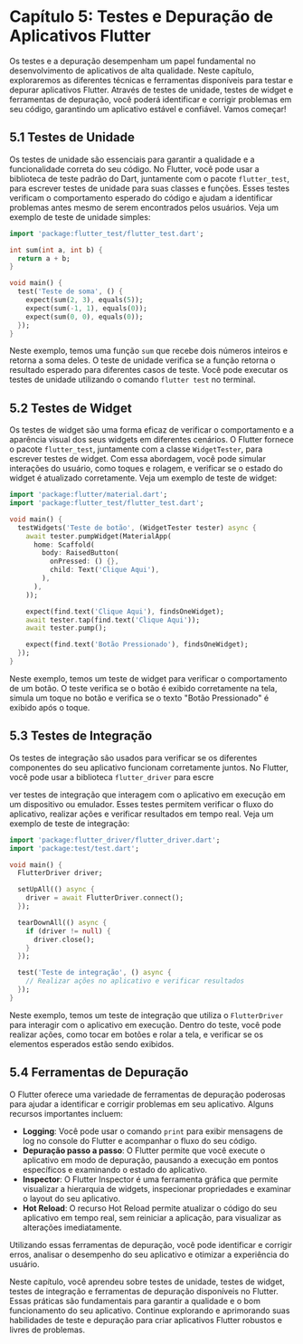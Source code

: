 # Capítulo 5: Testes e Depuração de Aplicativos Flutter

Os testes e a depuração desempenham um papel fundamental no desenvolvimento de aplicativos de alta qualidade. Neste capítulo, exploraremos as diferentes técnicas e ferramentas disponíveis para testar e depurar aplicativos Flutter. Através de testes de unidade, testes de widget e ferramentas de depuração, você poderá identificar e corrigir problemas em seu código, garantindo um aplicativo estável e confiável. Vamos começar!

## 5.1 Testes de Unidade

Os testes de unidade são essenciais para garantir a qualidade e a funcionalidade correta do seu código. No Flutter, você pode usar a biblioteca de teste padrão do Dart, juntamente com o pacote `flutter_test`, para escrever testes de unidade para suas classes e funções. Esses testes verificam o comportamento esperado do código e ajudam a identificar problemas antes mesmo de serem encontrados pelos usuários. Veja um exemplo de teste de unidade simples:

```dart
import 'package:flutter_test/flutter_test.dart';

int sum(int a, int b) {
  return a + b;
}

void main() {
  test('Teste de soma', () {
    expect(sum(2, 3), equals(5));
    expect(sum(-1, 1), equals(0));
    expect(sum(0, 0), equals(0));
  });
}
```

Neste exemplo, temos uma função `sum` que recebe dois números inteiros e retorna a soma deles. O teste de unidade verifica se a função retorna o resultado esperado para diferentes casos de teste. Você pode executar os testes de unidade utilizando o comando `flutter test` no terminal.

## 5.2 Testes de Widget

Os testes de widget são uma forma eficaz de verificar o comportamento e a aparência visual dos seus widgets em diferentes cenários. O Flutter fornece o pacote `flutter_test`, juntamente com a classe `WidgetTester`, para escrever testes de widget. Com essa abordagem, você pode simular interações do usuário, como toques e rolagem, e verificar se o estado do widget é atualizado corretamente. Veja um exemplo de teste de widget:

```dart
import 'package:flutter/material.dart';
import 'package:flutter_test/flutter_test.dart';

void main() {
  testWidgets('Teste de botão', (WidgetTester tester) async {
    await tester.pumpWidget(MaterialApp(
      home: Scaffold(
        body: RaisedButton(
          onPressed: () {},
          child: Text('Clique Aqui'),
        ),
      ),
    ));

    expect(find.text('Clique Aqui'), findsOneWidget);
    await tester.tap(find.text('Clique Aqui'));
    await tester.pump();

    expect(find.text('Botão Pressionado'), findsOneWidget);
  });
}
```

Neste exemplo, temos um teste de widget para verificar o comportamento de um botão. O teste verifica se o botão é exibido corretamente na tela, simula um toque no botão e verifica se o texto "Botão Pressionado" é exibido após o toque.

## 5.3 Testes de Integração

Os testes de integração são usados para verificar se os diferentes componentes do seu aplicativo funcionam corretamente juntos. No Flutter, você pode usar a biblioteca `flutter_driver` para escre

ver testes de integração que interagem com o aplicativo em execução em um dispositivo ou emulador. Esses testes permitem verificar o fluxo do aplicativo, realizar ações e verificar resultados em tempo real. Veja um exemplo de teste de integração:

```dart
import 'package:flutter_driver/flutter_driver.dart';
import 'package:test/test.dart';

void main() {
  FlutterDriver driver;

  setUpAll(() async {
    driver = await FlutterDriver.connect();
  });

  tearDownAll(() async {
    if (driver != null) {
      driver.close();
    }
  });

  test('Teste de integração', () async {
    // Realizar ações no aplicativo e verificar resultados
  });
}
```

Neste exemplo, temos um teste de integração que utiliza o `FlutterDriver` para interagir com o aplicativo em execução. Dentro do teste, você pode realizar ações, como tocar em botões e rolar a tela, e verificar se os elementos esperados estão sendo exibidos.

## 5.4 Ferramentas de Depuração

O Flutter oferece uma variedade de ferramentas de depuração poderosas para ajudar a identificar e corrigir problemas em seu aplicativo. Alguns recursos importantes incluem:

- **Logging**: Você pode usar o comando `print` para exibir mensagens de log no console do Flutter e acompanhar o fluxo do seu código.
- **Depuração passo a passo**: O Flutter permite que você execute o aplicativo em modo de depuração, pausando a execução em pontos específicos e examinando o estado do aplicativo.
- **Inspector**: O Flutter Inspector é uma ferramenta gráfica que permite visualizar a hierarquia de widgets, inspecionar propriedades e examinar o layout do seu aplicativo.
- **Hot Reload**: O recurso Hot Reload permite atualizar o código do seu aplicativo em tempo real, sem reiniciar a aplicação, para visualizar as alterações imediatamente.

Utilizando essas ferramentas de depuração, você pode identificar e corrigir erros, analisar o desempenho do seu aplicativo e otimizar a experiência do usuário.

Neste capítulo, você aprendeu sobre testes de unidade, testes de widget, testes de integração e ferramentas de depuração disponíveis no Flutter. Essas práticas são fundamentais para garantir a qualidade e o bom funcionamento do seu aplicativo. Continue explorando e aprimorando suas habilidades de teste e depuração para criar aplicativos Flutter robustos e livres de problemas.